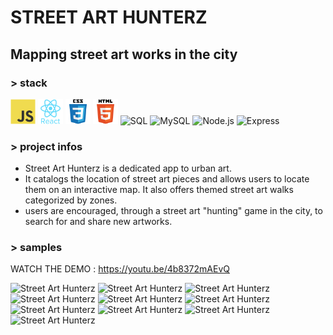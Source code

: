 # STREET ART HUNTERZ

## Mapping street art works in the city

### > stack
<p align="left">
  <img src="https://raw.githubusercontent.com/devicons/devicon/master/icons/javascript/javascript-original.svg" alt="JavaScript" width="40" height="40"/>
  <img src="https://raw.githubusercontent.com/devicons/devicon/master/icons/react/react-original-wordmark.svg" alt="React" width="40" height="40"/>
  <img src="https://raw.githubusercontent.com/devicons/devicon/master/icons/css3/css3-original-wordmark.svg" alt="CSS3" width="40" height="40"/>
  <img src="https://raw.githubusercontent.com/devicons/devicon/master/icons/html5/html5-original-wordmark.svg" alt="HTML5" width="40" height="40"/>
  <img src="https://icon.icepanel.io/Technology/svg/SQL-Developer.svg" alt="SQL" width="40" height="40"/>
  <img src="https://icon.icepanel.io/Technology/svg/MySQL.svg" alt="MySQL" width="40" height="40"/>
  <img src="https://icon.icepanel.io/Technology/svg/Node.js.svg" alt="Node.js" width="40" height="40"/>
  <img   src="https://camo.githubusercontent.com/8a0d9e84de100434d80c53053756820638ee74dc884c9b308d5d62b1df10f424/68747470733a2f2f6968312e726564627562626c652e6e65742f696d6167652e3433383930383234342e363134342f73742c736d616c6c2c353037783530372d7061642c363030783630302c6638663866382e75322e6a7067" alt="Express" width="40" height="40"/>
</p>

### > project infos

- Street Art Hunterz is a dedicated app to urban art.
- It catalogs the location of street art pieces and allows users to locate them on an interactive map. It also offers themed street art walks categorized by zones.
- users are encouraged, through a street art "hunting" game in the city, to search for and share new artworks.

### > samples

WATCH THE DEMO : <a href="https://youtu.be/4b8372mAEvQ?feature=shared" target="_blank">https://youtu.be/4b8372mAEvQ</a>

<img src="https://julienbonet.fr/images/for_git/Street Art Hunterz01.png" alt="Street Art Hunterz"/>
<img src="https://julienbonet.fr/images/for_git/Street Art Hunterz02.png" alt="Street Art Hunterz"/>
<img src="https://julienbonet.fr/images/for_git/Street Art Hunterz03.png" alt="Street Art Hunterz"/>
<img src="https://julienbonet.fr/images/for_git/Street Art Hunterz04.png" alt="Street Art Hunterz"/>
<img src="https://julienbonet.fr/images/for_git/Street Art Hunterz05.png" alt="Street Art Hunterz"/>
<img src="https://julienbonet.fr/images/for_git/Street Art Hunterz06.png" alt="Street Art Hunterz"/>
<img src="https://julienbonet.fr/images/for_git/Street Art Hunterz07.png" alt="Street Art Hunterz"/>
<img src="https://julienbonet.fr/images/for_git/Street Art Hunterz08.png" alt="Street Art Hunterz"/>
<img src="https://julienbonet.fr/images/for_git/Street Art Hunterz09.png" alt="Street Art Hunterz"/>
<img src="https://julienbonet.fr/images/for_git/Street Art Hunterz10.png" alt="Street Art Hunterz"/>
